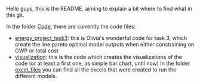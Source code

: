 Hello guys, this is the README, aiming to explain a bit where to find what in this git.

In the folder [Code](Code), there are currently the code files: 
- [energy_project_task3](Code/energy_project_task3): this is Olivia's wonderful code for task 3, which create the line pareto optimal model outputs when either constraining on GWP or total cost
- [visualization](Code/visualization): this is the code which creates the visualizations of the code (or at least a first one, as simple bar chart, until now)
In the folder [excel_files](excel_files) you can find all the excels that were created to run the different models.
